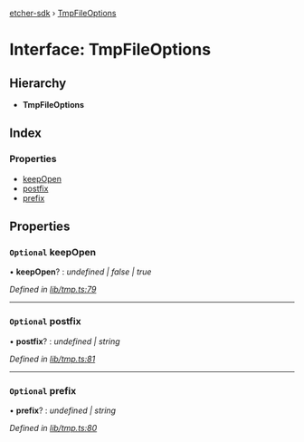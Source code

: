 [etcher-sdk](../README.md) › [TmpFileOptions](tmpfileoptions.md)

# Interface: TmpFileOptions

## Hierarchy

* **TmpFileOptions**

## Index

### Properties

* [keepOpen](tmpfileoptions.md#optional-keepopen)
* [postfix](tmpfileoptions.md#optional-postfix)
* [prefix](tmpfileoptions.md#optional-prefix)

## Properties

### `Optional` keepOpen

• **keepOpen**? : *undefined | false | true*

*Defined in [lib/tmp.ts:79](https://github.com/balena-io-modules/etcher-sdk/blob/de39ec2/lib/tmp.ts#L79)*

___

### `Optional` postfix

• **postfix**? : *undefined | string*

*Defined in [lib/tmp.ts:81](https://github.com/balena-io-modules/etcher-sdk/blob/de39ec2/lib/tmp.ts#L81)*

___

### `Optional` prefix

• **prefix**? : *undefined | string*

*Defined in [lib/tmp.ts:80](https://github.com/balena-io-modules/etcher-sdk/blob/de39ec2/lib/tmp.ts#L80)*
